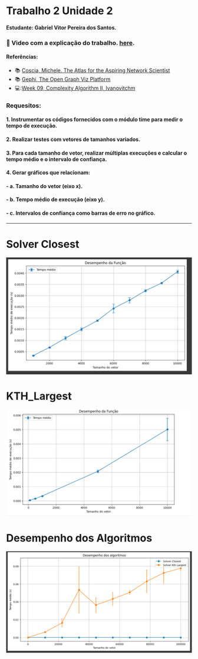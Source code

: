 # Trabalho 2 Unidade 2
#### Estudante: Gabriel Vitor Pereira dos Santos.

### 🔗 Video com a explicação do trabalho. [here]().

#### Referências:

- :books: [Coscia, Michele. The Atlas for the Aspiring Network Scientist](https://www.networkatlas.eu/)
- :books: [Gephi, The Open Graph Viz Platform](https://gephi.org/)
- 💻:[Week 09, Complexity Algorithm II, Ivanovitchm](https://github.com/ivanovitchm/datastructure)

### Requesitos:
#### 1. Instrumentar os códigos fornecidos com o módulo time para medir o tempo de execução.
#### 2. Realizar testes com vetores de tamanhos variados.
#### 3. Para cada tamanho de vetor, realizar múltiplas execuções e calcular o tempo médio e o intervalo de confiança.
#### 4. Gerar gráficos que relacionam:
  #### - a. Tamanho do vetor (eixo x).
  #### - b. Tempo médio de execução (eixo y).
  #### - c. Intervalos de confiança como barras de erro no gráfico.
  -----------------------------------------------
# Solver Closest
![Local Image](./images/solver_closest.png)
# KTH_Largest
![Local Image](./images/solver_kth_largest.png)
# Desempenho dos Algoritmos
![Local Image](./images/desempenho.png)
